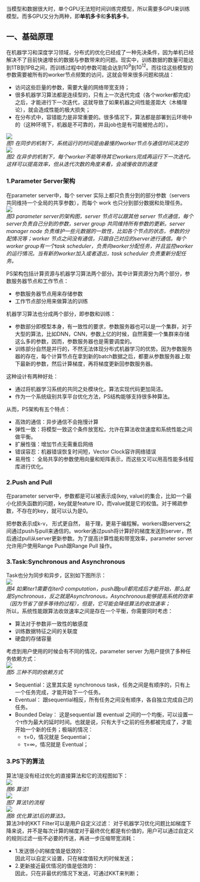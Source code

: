 当模型和数据很大时，单个GPU无法短时间训练完模型，所以需要多GPU来训练模型。而多GPU又分为两种，即**单机多卡**和**多机多卡**。  

## 一、基础原理
在机器学习和深度学习领域，分布式的优化已经成了一种先决条件，因为单机已经解决不了目前快速增长的数据与参数带来的问题。现实中，训练数据的数量可能达到1TB到1PB之间，而训练过程中的参数可能会达到$10^9$到$10^12$。而往往这些模型的参数需要被所有的worker节点频繁的访问，这就会带来很多问题和挑战：
* 访问这些巨量的参数，需要大量的网络带宽支持；
* 很多机器学习算法都是连续型的，只有上一次迭代完成（各个worker都完成）之后，才能进行下一次迭代，这就导致了如果机器之间性能差距大（木桶理论），就会造成性能的极大损失；
* 在分布式中，容错能力是非常重要的。很多情况下，算法都是部署到云环境中的（这种环境下，机器是不可靠的，并且job也是有可能被抢占的）。
  
![](../imgs/101.gif)  
*图1 在同步的机制下，系统运行的时间是由最慢的worker节点与通信时间决定的*  
![](../imgs/102.gif)  
*图2 在异步的机制下，每个worker不能等待其它workers完成再运行下一次迭代。这样可以提高效率，但从迭代次数的角度来看，会减慢收敛的速度*   
### 1.Parameter Server架构  
在parameter server中，每个 server 实际上都只负责分到的部分参数（servers共同维持一个全局的共享参数），而每个 work 也只分到部分数据和处理任务。  
![](../imgs/103.png)  
*图3 parameter server的架构图，server 节点可以跟其他 server 节点通信，每个server负责自己分到的参数，server group 共同维持所有参数的更新。server manager node 负责维护一些元数据的一致性，比如各个节点的状态，参数的分配情况等；worker 节点之间没有通信，只跟自己对应的server进行通信。每个worker group有一个task scheduler，负责向worker分配任务，并且监控worker的运行情况。当有新的worker加入或者退出，task scheduler 负责重新分配任务。*   
  
PS架构包括计算资源与机器学习算法两个部分。其中计算资源分为两个部分，参数服务器节点和工作节点：
* 参数服务器节点用来存储参数
* 工作节点部分用来做算法的训练
   
机器学习算法也分成两个部分，即参数和训练：
* 参数部分即模型本身，有一致性的要求，参数服务器也可以是一个集群，对于大型的算法，比如DNN，CNN，参数上亿的时候，自然需要一个集群来存储这么多的参数，因而，参数服务器也是需要调度的。
* 训练部分自然是并行的，不然无法体现分布式机器学习的优势。因为参数服务器的存在，每个计算节点在拿到新的batch数据之后，都要从参数服务器上取下最新的参数，然后计算梯度，再将梯度更新回参数服务器。   
   
这种设计有两种好处：
* 通过将机器学习系统的共同之处模块化，算法实现代码更加简洁。
* 作为一个系统级别共享平台优化方法，PS结构能够支持很多种算法。  
  
从而，PS架构有五个特点：
* 高效的通信：异步通信不会拖慢计算
* 弹性一致：将模型一致这个条件放宽松，允许在算法收敛速度和系统性能之间做平衡。
* 扩展性强：增加节点无需重启网络
* 错误容忍：机器错误恢复时间短，Vector Clock容许网络错误
* 易用性： 全局共享的参数使用向量和矩阵表示，而这些又可以用高性能多线程库进行优化。   
   
### 2.Push and Pull
在parameter server中，参数都是可以被表示成(key, value)的集合，比如一个最小化损失函数的问题，key就是feature ID，而value就是它的权值。对于稀疏参数，不存在的key，就可以认为是0。   

把参数表示成k-v， 形式更自然， 易于理，更易于编程解。workers跟servers之间通过push与pull来通信的。worker通过push将计算好的梯度发送到server，然后通过pull从server更新参数。为了提高计算性能和带宽效率，parameter server允许用户使用Range Push跟Range Pull 操作。   
  
### 3.Task:Synchronous and Asynchronous
Task也分为同步和异步，区别如下图所示：   
![](../imgs/104.png)  
*图4 如果iter1需要在iter0 computation，push跟pull都完成后才能开始，那么就是Synchronous，反之就是Asynchronous。Asynchronous能够提高系统的效率（因为节省了很多等待的过程），但是，它可能会降低算法的收敛速率；*   
所以，系统性能跟算法收敛速率之间是存在一个平衡，你需要同时考虑：   
* 算法对于参数非一致性的敏感度
* 训练数据特征之间的关联度
* 硬盘的存储容量  
   
考虑到用户使用的时候会有不同的情况，parameter server 为用户提供了多种任务依赖方式：  
![](../imgs/105.png)   
*图5 三种不同的依赖方式*   
* Sequential：这里其实是 synchronous task，任务之间是有顺序的，只有上一个任务完成，才能开始下一个任务。
* Eventual： 跟sequential相反，所有任务之间没有顺序，各自独立完成自己的任务。
* Bounded Delay： 这是sequential 跟 eventual 之间的一个均衡，可以设置一个τ作为最大的延时时间。也就是说，只有大于τ之前的任务都被完成了，才能开始一个新的任务；极端的情况：
    * τ=0，情况就是 Sequential；
    * τ=∞，情况就是 Eventual；   
   
### 3.PS下的算法   
算法1是没有经过优化的直接算法和它的流程图如下：   
![](../imgs/106.png)  
*图6 算法1*  
![](../imgs/107.png)   
*图7 算法1的流程*   
![](../imgs/108.png)   
*图8 优化算法1后的算法3。*   
算法3中的KKT Filter可以是用户自定义过滤：
对于机器学习优化问题比如梯度下降来说，并不是每次计算的梯度对于最终优化都是有价值的，用户可以通过自定义的规则过滤一些不必要的传送，再进一步压缩带宽消耗：
* 1.发送很小的梯度值是低效的：  
    因此可以自定义设置，只在梯度值较大的时候发送；
* 2.更新接近最优情况的值是低效的：  
    因此，只在非最优的情况下发送，可通过KKT来判断；